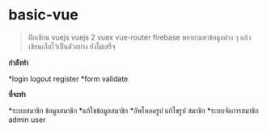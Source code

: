# basic-vue

>ฝึกเขียน vuejs
>vuejs 2 vuex vue-router firebase
>พยายามหาข้อมูลต่าง ๆ แล้วเขียนเก็บไว้เป็นตัวอย่าง ยังไม่เสร็จ


**กำลังทำ**

*login logout register
*form validate


**ที่จะทำ**

*ระบบสมาชิก ข้อมูลสมาชิก
*แก้ไขข้อมูลสมาชิก
*อัพโหลดรูป แก้ไขรูป สมาชิก
*ระบบจัดการสมาชิก admin user
